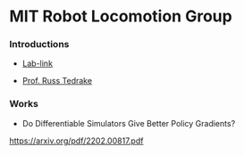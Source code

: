 # MIT Robot Locomotion Group

### Introductions

- [Lab-link](https://www.csail.mit.edu/research/robot-locomotion-group)

- [Prof. Russ Tedrake](https://groups.csail.mit.edu/locomotion/russt.html)


### Works

- Do Differentiable Simulators Give Better Policy Gradients?

https://arxiv.org/pdf/2202.00817.pdf



